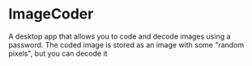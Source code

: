 # ImageCoder
A desktop app that allows you to code and decode images using a password. The coded image is stored as an image with some "random pixels", but you can decode it

